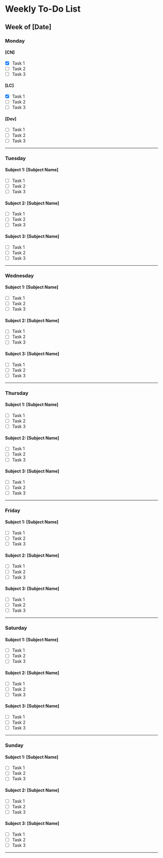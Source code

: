 # Weekly To-Do List

## Week of [Date]

### Monday

#### [CN]
- [x] Task 1
- [ ] Task 2
- [ ] Task 3

####  [LC]
- [x] Task 1
- [ ] Task 2
- [ ] Task 3

####  [Dev]
- [ ] Task 1
- [ ] Task 2
- [ ] Task 3

---

### Tuesday

#### Subject 1: [Subject Name]
- [ ] Task 1
- [ ] Task 2
- [ ] Task 3

#### Subject 2: [Subject Name]
- [ ] Task 1
- [ ] Task 2
- [ ] Task 3

#### Subject 3: [Subject Name]
- [ ] Task 1
- [ ] Task 2
- [ ] Task 3

---

### Wednesday

#### Subject 1: [Subject Name]
- [ ] Task 1
- [ ] Task 2
- [ ] Task 3

#### Subject 2: [Subject Name]
- [ ] Task 1
- [ ] Task 2
- [ ] Task 3

#### Subject 3: [Subject Name]
- [ ] Task 1
- [ ] Task 2
- [ ] Task 3

---

### Thursday

#### Subject 1: [Subject Name]
- [ ] Task 1
- [ ] Task 2
- [ ] Task 3

#### Subject 2: [Subject Name]
- [ ] Task 1
- [ ] Task 2
- [ ] Task 3

#### Subject 3: [Subject Name]
- [ ] Task 1
- [ ] Task 2
- [ ] Task 3

---

### Friday

#### Subject 1: [Subject Name]
- [ ] Task 1
- [ ] Task 2
- [ ] Task 3

#### Subject 2: [Subject Name]
- [ ] Task 1
- [ ] Task 2
- [ ] Task 3

#### Subject 3: [Subject Name]
- [ ] Task 1
- [ ] Task 2
- [ ] Task 3

---

### Saturday

#### Subject 1: [Subject Name]
- [ ] Task 1
- [ ] Task 2
- [ ] Task 3

#### Subject 2: [Subject Name]
- [ ] Task 1
- [ ] Task 2
- [ ] Task 3

#### Subject 3: [Subject Name]
- [ ] Task 1
- [ ] Task 2
- [ ] Task 3

---

### Sunday

#### Subject 1: [Subject Name]
- [ ] Task 1
- [ ] Task 2
- [ ] Task 3

#### Subject 2: [Subject Name]
- [ ] Task 1
- [ ] Task 2
- [ ] Task 3

#### Subject 3: [Subject Name]
- [ ] Task 1
- [ ] Task 2
- [ ] Task 3

---

